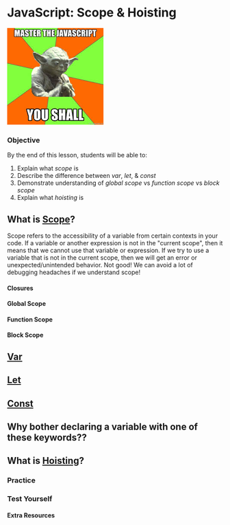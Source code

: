 # JavaScript: Scope & Hoisting

![alt text](/pics/js-encouragement.jpg "You got this!")
### Objective
By the end of this lesson, students will be able to:
1. Explain what *scope* is
2. Describe the difference between *var*, *let*, & *const*
3. Demonstrate understanding of *global scope* vs *function scope* vs *block scope*
4. Explain what *hoisting* is

## What is [Scope](https://developer.mozilla.org/en-US/docs/Glossary/Scope)?

Scope refers to the accessibility of a variable from certain contexts in your code. If a variable or another expression is not in the "current scope", then it means that we cannot use that variable or expression. If we try to use a variable that is not in the current scope, then we will get an error or unexpected/unintended behavior. Not good! We can avoid a lot of debugging headaches if we understand scope!

#### Closures

#### Global Scope

#### Function Scope

#### Block Scope

## [Var](https://developer.mozilla.org/en-US/docs/Web/JavaScript/Reference/Statements/var)



## [Let](https://developer.mozilla.org/en-US/docs/Web/JavaScript/Reference/Statements/let) 


## [Const](https://developer.mozilla.org/en-US/docs/Web/JavaScript/Reference/Statements/const)


## Why bother declaring a variable with one of these keywords??


## What is [Hoisting](https://developer.mozilla.org/en-US/docs/Glossary/Hoisting)?

### Practice

### Test Yourself

#### Extra Resources